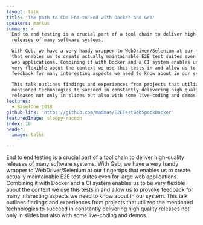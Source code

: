 ```yaml
---
layout: talk
title: 'The path to CD: End-to-End with Docker and Geb'
speakers: markus
summary: >
  End to end testing is a crucial part of a tool chain to deliver high-quality
  releases of many software systems.

  With Geb, we have a very handy wrapper to WebDriver/Selenium at our fingertips
  that enables us to create actually maintainable E2E test suites even for large
  web applications. Combining it with Docker and a CI system enables us to be
  very flexible about the context we use this tests in and allow us to provoke
  feedback for many interesting aspects we need to know about in our system.

  This talk outlines findings and experiences from projects that utilized the
  mentioned technologies to succeed in constantly delivering high quality
  releases not only in slides but also with some live-coding and demos.
lectures:
  - BaselOne 2018
github-link: 'https://github.com/madmas/E2ETestGebSpockDocker'
featuredImage: sleepy-racoon
index: 18
header:
  image: talks

---
```


End to end testing is a crucial part of a tool chain to deliver high-quality releases of many software systems.
With Geb, we have a very handy wrapper to WebDriver/Selenium at our fingertips that enables us to create actually maintainable E2E test suites even for large web applications. Combining it with Docker and a CI system enables us to be very flexible about the context we use this tests in and allow us to provoke feedback for many interesting aspects we need to know about in our system.
This talk outlines findings and experiences from projects that utilized the mentioned technologies to succeed in constantly delivering high quality releases not only in slides but also with some live-coding and demos.
